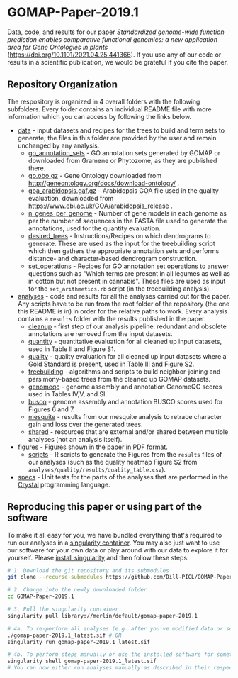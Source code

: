GOMAP-Paper-2019.1
==============================

Data, code, and results for our paper *Standardized genome-wide function prediction enables comparative functional genomics: a new application area for Gene Ontologies in plants* (https://doi.org/10.1101/2021.04.25.441366).
If you use any of our code or results in a scientific publication, we would be grateful if you cite the paper.

Repository Organization
------------
The respository is organized in 4 overall folders with the following subfolders.
Every folder contains an individual README file with more information which you can access by following the links below.

- [data](https://github.com/Dill-PICL/GOMAP-Paper-2019.1/tree/master/data) - input datasets and recipes for the trees to build and term sets to generate; the files in this folder are provided by the user and remain unchanged by any analysis.
  - [go_annotation_sets](https://github.com/Dill-PICL/GOMAP-Paper-2019.1/tree/master/data/go_annotation_sets) - GO annotation sets generated by GOMAP or downloaded from Gramene or Phytozome, as they are published there.
  - [go.obo.gz](https://github.com/Dill-PICL/GOMAP-Paper-2019.1/blob/master/data/go.obo.gz) - Gene Ontology downloaded from http://geneontology.org/docs/download-ontology/ .
  - [goa_arabidopsis.gaf.gz](https://github.com/Dill-PICL/GOMAP-Paper-2019.1/blob/master/data/goa_arabidopsis.gaf.gz) - Arabidopsis GOA file used in the quality evaluation, downloaded from https://www.ebi.ac.uk/GOA/arabidopsis_release .
  - [n_genes_per_genome](https://github.com/Dill-PICL/GOMAP-Paper-2019.1/blob/master/data/n_genes_per_genome.csv) - Number of gene models in each genome as per the number of sequences in the FASTA file used to generate the annotations, used for the quantity evaluation.
  - [desired_trees](https://github.com/Dill-PICL/GOMAP-Paper-2019.1/tree/master/data/desired_trees) - Instructions/Recipes on which dendrograms to generate. These are used as the input for the treebuilding script which then gathers the appropriate annotation sets and performs distance- and character-based dendrogram construction.
  - [set_operations](https://github.com/Dill-PICL/GOMAP-Paper-2019.1/tree/master/data/set_operations) - Recipes for GO annotation set operations to answer questions such as "Which terms are present in all legumes as well as in cotton but not present in cannabis". These files are used as input for the `set_arithmetics.rb` script (in the treebuilding analysis).
- [analyses](https://github.com/Dill-PICL/GOMAP-Paper-2019.1/tree/master/analyses) - code and results for all the analyses carried out for the paper. Any scripts have to be run from the root folder of the repository (the one this README is in) in order for the relative paths to work. Every analysis contains a `results` folder with the results published in the paper.
  - [cleanup](https://github.com/Dill-PICL/GOMAP-Paper-2019.1/tree/master/analyses/cleanup) - first step of our analysis pipeline: redundant and obsolete annotations are removed from the input datasets.
  - [quantity](https://github.com/Dill-PICL/GOMAP-Paper-2019.1/tree/master/analyses/quantity) - quantitative evaluation for all cleaned up input datasets, used in Table II and Figure S1.
  - [quality](https://github.com/Dill-PICL/GOMAP-Paper-2019.1/tree/master/analyses/quality) - quality evaluation for all cleaned up input datasets where a Gold Standard is present, used in Table III and Figure S2.
  - [treebuilding](https://github.com/Dill-PICL/GOMAP-Paper-2019.1/tree/master/analyses/treebuilding) - algorithms and scripts to build neighbor-joining and parsimony-based trees from the cleaned up GOMAP datasets.
  - [genomeqc](https://github.com/Dill-PICL/GOMAP-Paper-2019.1/tree/master/analyses/genomeqc) - genome assembly and annotation GenomeQC scores used in Tables IV,V, and SI.
  - [busco](https://github.com/Dill-PICL/GOMAP-Paper-2019.1/tree/master/analyses/busco) - genome assembly and annotation BUSCO scores used for Figures 6 and 7.
  - [mesquite](https://github.com/Dill-PICL/GOMAP-Paper-2019.1/tree/master/analyses/mesquite) - results from our mesquite analysis to retrace character gain and loss over the generated trees.
  - [shared](https://github.com/Dill-PICL/GOMAP-Paper-2019.1/tree/master/analyses/shared) - resources that are external and/or shared between multiple analyses (not an analysis itself).
- [figures](https://github.com/Dill-PICL/GOMAP-Paper-2019.1/tree/master/figures) - Figures shown in the paper in PDF format.
  - [scripts](https://github.com/Dill-PICL/GOMAP-Paper-2019.1/tree/master/figures/scripts) - R scripts to generate the Figures from the `results` files of our analyses (such as the quality heatmap Figure S2 from `analyses/quality/results/quality_table.csv`).
- [specs](https://github.com/Dill-PICL/GOMAP-Paper-2019.1/tree/master/spec) - Unit tests for the parts of the analyses that are performed in the [Crystal](https://crystal-lang.org/) programming language.

Reproducing this paper or using part of the software
------------
To make it all easy for you, we have bundled everything that's required to run our analyses in a [singularity container](https://sylabs.io/).
You may also just want to use our software for your own data or play around with our data to explore it for yourself.
Please [install singularity](https://sylabs.io/guides/3.3/user-guide/quick_start.html#quick-installation-steps) and then follow these steps:

```bash
# 1. Download the git repository and its submodules
git clone --recurse-submodules https://github.com/Dill-PICL/GOMAP-Paper-2019.1.git

# 2. Change into the newly downloaded folder
cd GOMAP-Paper-2019.1

# 3. Pull the singularity container
singularity pull library://merlin/default/gomap-paper-2019.1

# 4a. To re-perform all analyses (e.g. after you've modified data or scripts)
./gomap-paper-2019.1_latest.sif # OR
singularity run gomap-paper-2019.1_latest.sif

# 4b. To perform steps manually or use the installed software for something else, enter the container
singularity shell gomap-paper-2019.1_latest.sif
# You can now either run analyses manually as described in their respective READMEs or use rake to run specific analyses. You can type rake -T for a list of all available tasks.
```
